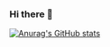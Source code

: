 ### Hi there 👋

[![Anurag's GitHub stats](https://github-readme-stats.vercel.app/api?username=takumines)](https://github.com/anuraghazra/github-readme-stats)

<!--
**takumines/takumines** is a ✨ _special_ ✨ repository because its `README.md` (this file) appears on your GitHub profile.

Here are some ideas to get you started:

- 🔭 I’m currently working on ...
- 🌱 I’m currently learning ...
- 👯 I’m looking to collaborate on ...
- 🤔 I’m looking for help with ...
- 💬 Ask me about ...
- 📫 How to reach me: ...
- 😄 Pronouns: ...
- ⚡ Fun fact: ...
-->
